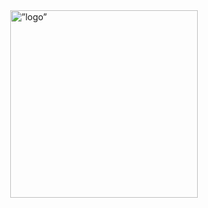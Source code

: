  <div
      style="
        display: flex;
        flex-direction: column;
        justify-content: center;
        align-items: center;
      ">
     <img src="https://github.com/PlanlamaPro/PlanlamaPro_Info/blob/main/assets/images/logo_transparent.png" alt=”logo” height="300px" widht="300px">
 </div>




